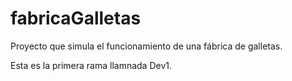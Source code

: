 # fabricaGalletas
Proyecto que simula el funcionamiento de una fábrica de galletas. 

Esta es la primera rama llamnada Dev1.
